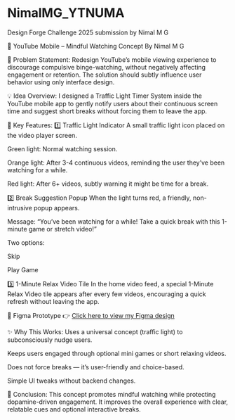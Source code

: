 # NimalMG_YTNUMA
Design Forge Challenge 2025 submission by Nimal M G

📱 YouTube Mobile – Mindful Watching Concept
By Nimal M G

📖 Problem Statement:
Redesign YouTube’s mobile viewing experience to discourage compulsive binge-watching, without negatively affecting engagement or retention. The solution should subtly influence user behavior using only interface design.

💡 Idea Overview:
I designed a Traffic Light Timer System inside the YouTube mobile app to gently notify users about their continuous screen time and suggest short breaks without forcing them to leave the app.

🎨 Key Features:
1️⃣ Traffic Light Indicator
A small traffic light icon placed on the video player screen.

Green light: Normal watching session.

Orange light: After 3-4 continuous videos, reminding the user they’ve been watching for a while.

Red light: After 6+ videos, subtly warning it might be time for a break.

2️⃣ Break Suggestion Popup
When the light turns red, a friendly, non-intrusive popup appears.

Message: “You’ve been watching for a while! Take a quick break with this 1-minute game or stretch video!”

Two options:

Skip

Play Game

3️⃣ 1-Minute Relax Video Tile
In the home video feed, a special 1-Minute Relax Video tile appears after every few videos, encouraging a quick refresh without leaving the app.

📱 Figma Prototype
👉 [Click here to view my Figma design](https://www.figma.com/design/BNQmCVG8wS3onpaqM1NlHM/Design-Forge?node-id=0-1&t=dD3h8cv2YImSad9D-1)

✨ Why This Works:
Uses a universal concept (traffic light) to subconsciously nudge users.

Keeps users engaged through optional mini games or short relaxing videos.

Does not force breaks — it’s user-friendly and choice-based.

Simple UI tweaks without backend changes.

🚀 Conclusion:
This concept promotes mindful watching while protecting dopamine-driven engagement. It improves the overall experience with clear, relatable cues and optional interactive breaks.

